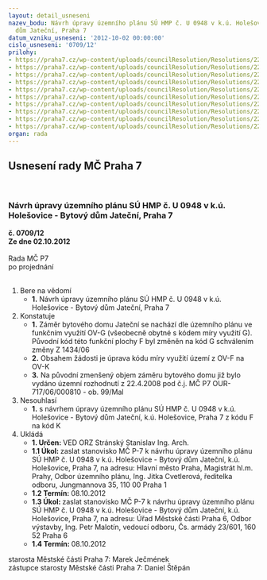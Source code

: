 ```yaml
---
layout: detail_usneseni
nazev_bodu: Návrh úpravy územního plánu SÚ HMP č. U 0948 v k.ú. Holešovice - Bytový
  dům Jateční, Praha 7
datum_vzniku_usneseni: '2012-10-02 00:00:00'
cislo_usneseni: '0709/12'
prilohy:
- https://praha7.cz/wp-content/uploads/councilResolution/Resolutions/22481/51-12-twin_11.doc
- https://praha7.cz/wp-content/uploads/councilResolution/Resolutions/22481/51-12-twin_12370.jpg
- https://praha7.cz/wp-content/uploads/councilResolution/Resolutions/22481/51-12-twin_21.doc
- https://praha7.cz/wp-content/uploads/councilResolution/Resolutions/22481/51-12-twin_31.doc
- https://praha7.cz/wp-content/uploads/councilResolution/Resolutions/22481/51-12-twin_41.doc
- https://praha7.cz/wp-content/uploads/councilResolution/Resolutions/22481/51-12-12_09_2012.doc
- https://praha7.cz/wp-content/uploads/councilResolution/Resolutions/22481/51-12-twin_61371.jpg
- https://praha7.cz/wp-content/uploads/councilResolution/Resolutions/22481/51-12-twin_62372.jpg
- https://praha7.cz/wp-content/uploads/councilResolution/Resolutions/22481/51-12-twin_71373.jpg
- https://praha7.cz/wp-content/uploads/councilResolution/Resolutions/22481/51-12-twin_72374.jpg
organ: rada
---
```

<div id="ucUsn_pList" class="usn">
	<span><h2>Usnesení rady MČ Praha 7 </h2>
<br></span><div class="standBody">
<span><h3>Návrh úpravy územního plánu SÚ HMP č. U 0948 v k.ú. Holešovice - Bytový dům Jateční, Praha 7</h3></span><div class="center">
		<strong>č. 0709/12</strong><br>
	</div>
<div class="center">
		<strong>Ze dne 02.10.2012</strong><br><br>
	</div>Rada MČ P7<br> po projednání<br><br><ol>
<li>Bere na vědomí<ul><li>
<strong>1.</strong> Návrh úpravy územního plánu SÚ HMP č. U 0948 v k.ú. Holešovice - Bytový dům Jateční, Praha 7</li></ul>
</li>
<li>Konstatuje<ul>
<li>
<strong>1.</strong> Záměr bytového domu Jateční se nachází dle územního plánu ve funkčním využití OV-G (všeobecně obytné s kódem míry využití G). Původní kód této funkční plochy F byl změněn na kód G schválením změny Z 1434/06</li>
<li>
<strong>2.</strong> Obsahem žádosti je úprava kódu míry využití území z OV-F na OV-K</li>
<li>
<strong>3.</strong> Na původní zmenšený objem záměru bytového domu již bylo vydáno územní rozhodnutí z 22.4.2008 pod č.j. MČ P7 OUR-717/06/000810 - ob. 99/Mal</li>
</ul>
</li>
<li>Nesouhlasí<ul><li>
<strong>1.</strong> s návrhem úpravy územního plánu SÚ HMP č. U 0948 v k.ú. Holešovice - Bytový dům Jateční, k.ú. Holešovice, Praha 7 z kódu F na kód K</li></ul>
</li>
<li>Ukládá<ul>
<li>
<strong>1. Určen: </strong>VED ORZ  Stránský  Stanislav Ing. Arch.</li>
<li>
<strong>1.1 Úkol: </strong>zaslat stanovisko MČ P-7 k návrhu úpravy územního plánu SÚ HMP č. U 0948 v k.ú. Holešovice - Bytový dům Jateční, k.ú. Holešovice, Praha 7, na adresu: Hlavní město Praha, Magistrát hl.m. Prahy, Odbor územního plánu, Ing. Jitka Cvetlerová, ředitelka odboru, Jungmannova 35, 110 00 Praha 1 </li>
<li>
<strong>1.2 Termín: </strong>08.10.2012</li>
<li>
<strong>1.3 Úkol: </strong>zaslat stanovisko MČ P-7 k návrhu úpravy územního plánu SÚ HMP č. U 0948 v k.ú. Holešovice - Bytový dům Jateční, k.ú. Holešovice, Praha 7, na adresu: Úřad Městské části Praha 6, Odbor výstavby, Ing. Petr Malotín, vedoucí odboru, Čs. armády 23/601, 160 52 Praha 6 </li>
<li>
<strong>1.4 Termín: </strong>08.10.2012</li>
</ul>
</li>
</ol>starosta Městské části Praha 7: Marek Ječmének<br>zástupce starosty Městské části Praha 7: Daniel Štěpán 
</div>
</div>